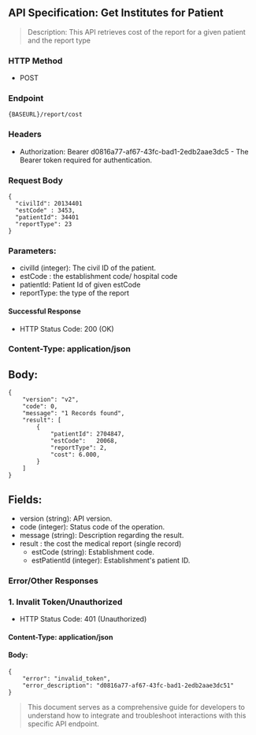 ## API Specification: Get Institutes for Patient
> Description: This API retrieves cost of the report for a given patient  and the report type

### HTTP Method
- POST

### Endpoint
 ``` {BASEURL}/report/cost ```



### Headers
- Authorization: Bearer d0816a77-af67-43fc-bad1-2edb2aae3dc5 - The Bearer token required for authentication.
### Request Body
```
{
  "civilId": 20134401
  "estCode" : 3453,
  "patientId": 34401
  "reportType": 23
}
```
### Parameters:
- civilId (integer): The civil ID of the patient.
- estCode : the establishment code/ hospital code
- patientId: Patient Id of given estCode
- reportType: the type of the report
#### Successful Response
- HTTP Status Code: 200 (OK)

### Content-Type: application/json

## Body:

```
{
    "version": "v2",
    "code": 0,
    "message": "1 Records found",
    "result": [
        {
            "patientId": 2704847,
            "estCode":   20068,
            "reportType": 2,
            "cost": 6.000,
        }
    ]
}
```
## Fields:

- version (string): API version.
- code (integer): Status code of the operation.
- message (string): Description regarding the result.
- result : the cost the medical report (single record)
  - estCode (string): Establishment code.
  - estPatientId (integer): Establishment's patient ID.
  

### Error/Other Responses

### 1. Invalit Token/Unauthorized
 -  HTTP Status Code: 401 (Unauthorized)
#### Content-Type: application/json
#### Body:
```
{
    "error": "invalid_token",
    "error_description": "d0816a77-af67-43fc-bad1-2edb2aae3dc51"
}
```



> This document serves as a comprehensive guide for developers to understand how to integrate and troubleshoot interactions with this specific API endpoint.
